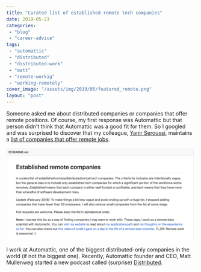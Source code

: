 ```yaml
---
title: "Curated list of established remote tech companies"
date: 2019-05-23
categories: 
 - "blog"
 - "career-advice"
tags: 
 - "automattic"
 - "distributed"
 - "distributed-work"
 - "matt"
 - "remote-workig"
 - "working-remotely"
cover_image: "/assets/img/2019/05/featured_remote.png"
layout: "post"
---
```


Someone asked me about distributed companies or companies that offer remote positions. Of course, my first response was Automattic but that person  didn't think that Automattic was a good fit for them. So I googled and was surprised to discover that my colleague, [Yanir Seroussi](http://yanirseroussi.com/), maintains a [list of companies that offer remote jobs](https://github.com/yanirs/established-remote).

![](/assets/img/2019/05/image-2.png)

I work at Automattic, one of the biggest distributed-only companies in the world (if not the biggest one). Recently, Automattic founder and CEO, Matt Mullenweg started a new podcast called (surprise) [Distributed](https://distributed.blog/podcast/).
